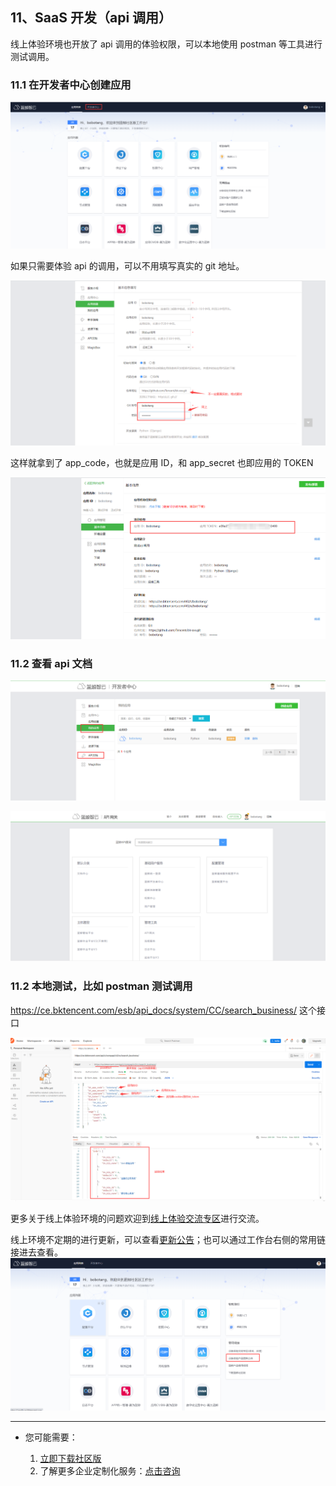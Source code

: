 ## 11、SaaS 开发（api 调用）

线上体验环境也开放了 api 调用的体验权限，可以本地使用 postman 等工具进行测试调用。

### 11.1 在开发者中心创建应用

![](./assets/2022-02-18-17-58-24.png)

如果只需要体验 api 的调用，可以不用填写真实的 git 地址。

![](./assets/2022-02-18-17-58-31.png)

这样就拿到了 app_code，也就是应用 ID，和 app_secret 也即应用的 TOKEN

![](./assets/2022-02-18-17-58-37.png)

### 11.2 查看 api 文档

![](./assets/2022-02-18-17-58-46.png)

![](./assets/2022-02-18-17-58-50.png)

### 11.2 本地测试，比如 postman 测试调用

https://ce.bktencent.com/esb/api_docs/system/CC/search_business/ 这个接口

![](./assets/2022-02-18-17-58-59.png)


更多关于线上体验环境的问题欢迎到[线上体验交流专区](https://bk.tencent.com/s-mart/community/question/5612)进行交流。

线上环境不定期的进行更新，可以查看[更新公告](./CHANGE_LOG.md)；也可以通过工作台右侧的常用链接进去查看。
![](./assets/2022-02-18-17-59-06.png)

---

- 您可能需要：

    1. [立即下载社区版](https://bk.tencent.com/download/)
    2. 了解更多企业定制化服务：[点击咨询](https://bk.tencent.com/applyinfo/ee/)